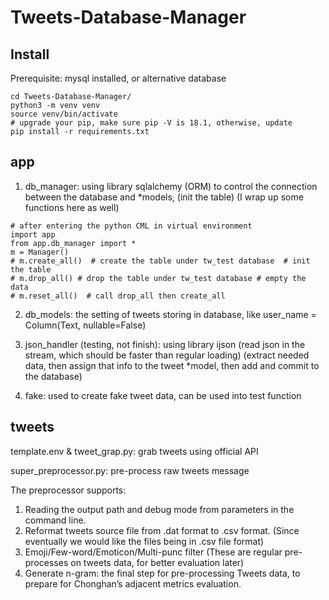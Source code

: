 # Tweets-Database-Manager

## Install

Prerequisite:
mysql installed, or alternative database

```
cd Tweets-Database-Manager/
python3 -m venv venv  
source venv/bin/activate
# upgrade your pip, make sure pip -V is 18.1, otherwise, update
pip install -r requirements.txt
```

## app

1. db_manager: using library sqlalchemy (ORM) to control the connection between the database and *models, (init the table) (I wrap up some functions here as well)

```
# after entering the python CML in virtual environment
import app
from app.db_manager import *
m = Manager()
# m.create_all()  # create the table under tw_test database  # init the table
# m.drop_all() # drop the table under tw_test database # empty the data
# m.reset_all()  # call drop_all then create_all 
```

2. db_models: the setting of tweets storing in database, like user_name = Column(Text, nullable=False)

3. json_handler (testing, not finish): using library ijson (read json in the stream, which should be faster than regular loading) (extract needed data, then assign that info to the tweet *model, then add and commit to the database)

4. fake: used to create fake tweet data, can be used into test function 

## tweets

template.env & tweet_grap.py: grab tweets using official API

super_preprocessor.py: pre-process raw tweets message

The preprocessor supports: 
1. Reading the output path and debug mode from parameters in the command line.  
2. Reformat tweets source file from .dat format to .csv format. (Since eventually we would like the files being in .csv file format) 
3. Emoji/Few-word/Emoticon/Multi-punc filter (These are regular pre-processes on tweets data, for better evaluation later) 
4. Generate n-gram: the final step for pre-processing Tweets data, to prepare for Chonghan’s adjacent metrics evaluation. 
